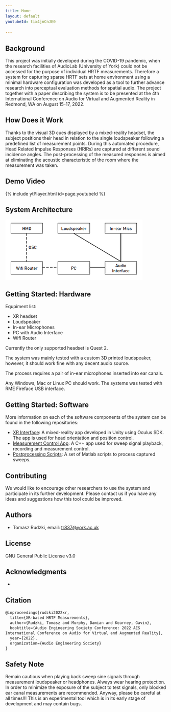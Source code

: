 ```yaml
---
title: Home
layout: default
youtubeId: tix4jnCnJE0

---
```


## Background
This project was initially developed during the COVID-19 pandemic, when the research facilities of AudioLab (University of York) could not be accessed for the purpose of individual HRTF measurements. Therefore a system for capturing sparse HRTF sets at home environment using a minimal hardware configuration was developed as a tool to further advance research into perceptual evaluation methods for spatial audio. The project together with a paper describing the system is to be presented at the 4th International Conference on Audio for Virtual and Augmented Reality in Redmond, WA  on August 15-17, 2022.

## How Does it Work
Thanks to the visual 3D cues displayed by a mixed-reality headset, the subject positions their head in relation to the single loudspeaker following a predefined list of measurement points. During this automated procedure, Head Related Impulse Responses (HRIRs) are captured at different sound incidence angles. The post-processing of the measured responses is aimed at eliminating the acoustic characteristic of the room where the measurement was taken.

## Demo Video
{% include ytPlayer.html id=page.youtubeId %}

## System Architecture
![Block Diagram](img/block-diagram.png)

## Getting Started: Hardware
Equpiment list:
* XR headset
* Loudspeaker
* In-ear Microphones
* PC with Audio Interface
* Wifi Router

Currently the only supported headset is Quest 2.

The system was mainly tested with a custom 3D printed loudspeaker, however, it should work fine with any decent audio source.

The process requires a pair of in-ear microphones inserted into ear canals.

Any Windows, Mac or Linux PC should work. The systems was tested with RME Fireface USB interface.


## Getting Started: Software
More information on each of the software components of the system can be found in the following repositories:
* [XR Interface](https://github.com/trsonic/XR-HRTF-Q2/): A mixed-reality app developed in Unity using Oculus SDK. The app is used for head orientation and position control.
* [Measurement Control App](https://github.com/trsonic/XR-HRTF-capture/): A C++ app used for sweep signal playback, recording and measurement control.
* [Postprocessing Scripts](https://github.com/trsonic/XR-HRTF-processing/): A set of Matlab scripts to process captured sweeps.


## Contributing
We would like to encourage other researchers to use the system and participate in its further development. Please contact us if you have any ideas and suggestions how this tool could be improved.

## Authors
* Tomasz Rudzki, email: <tr837@york.ac.uk>

## License
GNU General Public License v3.0

## Acknowledgments
* 

## Citation
```
@inproceedings{rudzki2022xr,
  title={XR-based HRTF Measurements},
  author={Rudzki, Tomasz and Murphy, Damian and Kearney, Gavin},
  booktitle={Audio Engineering Society Conference: 2022 AES International Conference on Audio for Virtual and Augmented Reality},
  year={2022},
  organization={Audio Engineering Society}
}
```

## Safety Note
Remain cautious when playing back sweep sine signals through measurement loudspeaker or headphones. Always wear hearing protection. In order to minimize the exposure of the subject to test signals, only blocked ear canal measurements are recommended. Anyway, please be careful at all times!!! This is an experimental tool which is in its early stage of development and may contain bugs.
